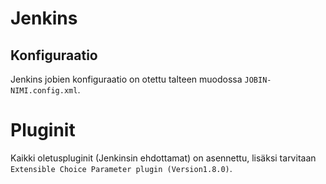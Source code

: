 # Jenkins

## Konfiguraatio

Jenkins jobien konfiguraatio on otettu talteen muodossa ```JOBIN-NIMI.config.xml```. 

# Pluginit

Kaikki oletuspluginit (Jenkinsin ehdottamat) on asennettu, lisäksi tarvitaan 
```Extensible Choice Parameter plugin (Version1.8.0)```.


